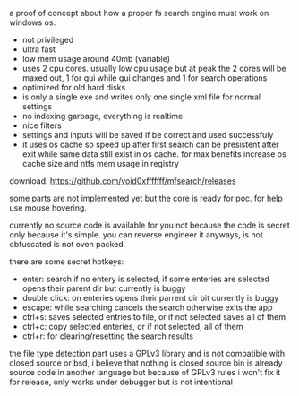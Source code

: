 a proof of concept about how a proper fs search engine must work on windows os.

- not privileged
- ultra fast
- low mem usage around 40mb (variable)
- uses 2 cpu cores. usually low cpu usage but at peak the 2 cores will be maxed out, 1 for gui while gui changes and 1 for search operations
- optimized for old hard disks
- is only a single exe and writes only one single xml file for normal settings
- no indexing garbage, everything is realtime
- nice filters
- settings and inputs will be saved if be correct and used successfuly
- it uses os cache so speed up after first search can be presistent after exit while same data still exist in os cache. for max benefits increase os cache size and ntfs mem usage in registry

download: https://github.com/void0xfffffff/mfsearch/releases

some parts are not implemented yet but the core is ready for poc. for help use mouse hovering.

currently no source code is available for you not because the code is secret only because it's simple. you can reverse engineer it anyways, is not obfuscated is not even packed.

there are some secret hotkeys:
- enter: search if no entery is selected, if some enteries are selected opens their parent dir but currently is buggy
- double click: on enteries opens their parrent dir bit currently is buggy
- escape: while searching cancels the search otherwise exits the app
- ctrl+s: saves selected entries to file, or if not selected saves all of them
- ctrl+c: copy selected enteries, or if not selected, all of them
- ctrl+r: for clearing/resetting the search results

the file type detection part uses a GPLv3 library and is not compatible with closed source or bsd, i believe that nothing is closed source bin is already source code in another language but because of GPLv3 rules i won't fix it for release, only works under debugger but is not intentional
